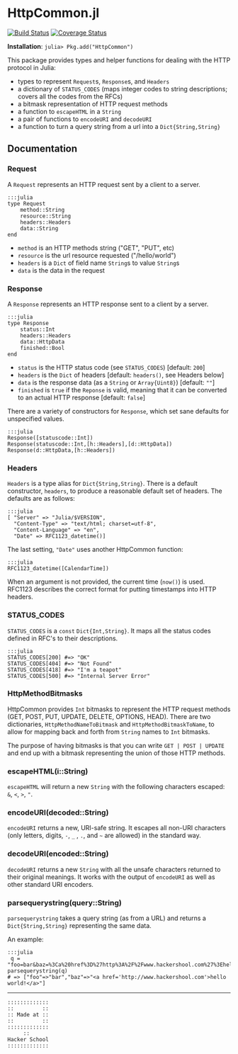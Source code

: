 # HttpCommon.jl

[![Build Status](https://travis-ci.org/JuliaWeb/HttpCommon.jl.svg?branch=master)](https://travis-ci.org/JuliaWeb/HttpCommon.jl)
[![Coverage Status](https://img.shields.io/coveralls/JuliaWeb/HttpCommon.jl.svg)](https://coveralls.io/r/JuliaWeb/HttpCommon.jl)

**Installation**: `julia> Pkg.add("HttpCommon")`

This package provides types and helper functions for dealing with the HTTP protocol in Julia:

* types to represent `Request`s, `Response`s, and `Headers`
* a dictionary of `STATUS_CODES`
    (maps integer codes to string descriptions; covers all the codes from the RFCs)
* a bitmask representation of HTTP request methods
* a function to `escapeHTML` in a `String`
* a pair of functions to `encodeURI` and `decodeURI`
* a function to turn a query string from a url into a `Dict{String,String}`


## Documentation
### Request

A `Request` represents an HTTP request sent by a client to a server. 

    :::julia
    type Request
        method::String
        resource::String
        headers::Headers
        data::String
    end

* `method` is an HTTP methods string ("GET", "PUT", etc)
* `resource` is the url resource requested ("/hello/world")
* `headers` is a `Dict` of field name `String`s to value `String`s
* `data` is the data in the request

### Response

A `Response` represents an HTTP response sent to a client by a server.

    :::julia
    type Response
        status::Int
        headers::Headers
        data::HttpData
        finished::Bool
    end

* `status` is the HTTP status code (see `STATUS_CODES`) [default: `200`]
* `headers` is the `Dict` of headers [default: `headers()`, see Headers below]
* `data` is the response data (as a `String` or `Array{Uint8}`) [default: `""`]
* `finished` is `true` if the `Reponse` is valid, meaning that it can be converted to an actual HTTP response [default: `false`]

There are a variety of constructors for `Response`, which set sane defaults for unspecified values.

    :::julia
    Response([statuscode::Int])
    Response(statuscode::Int,[h::Headers],[d::HttpData])
    Response(d::HttpData,[h::Headers])


### Headers

`Headers` is a type alias for `Dict{String,String}`.
There is a default constructor, `headers`, to produce a reasonable default set of headers.
The defaults are as follows:

    :::julia
    [ "Server" => "Julia/$VERSION",
      "Content-Type" => "text/html; charset=utf-8",
      "Content-Language" => "en",
      "Date" => RFC1123_datetime()]

The last setting, `"Date"` uses another HttpCommon function:

    :::julia
    RFC1123_datetime([CalendarTime])
    
When an argument is not provided, the current time (`now()`) is used.
RFC1123 describes the correct format for putting timestamps into HTTP headers.

### STATUS_CODES

`STATUS_CODES` is a `const` `Dict{Int,String}`.
It maps all the status codes defined in RFC's to their descriptions.

    :::julia
    STATUS_CODES[200] #=> "OK"
    STATUS_CODES[404] #=> "Not Found"
    STATUS_CODES[418] #=> "I'm a teapot"
    STATUS_CODES[500] #=> "Internal Server Error"
    
### HttpMethodBitmasks

HttpCommon provides `Int` bitmasks to represent the HTTP request methods
(GET, POST, PUT, UPDATE, DELETE, OPTIONS, HEAD).
There are two dictionaries, `HttpMethodNameToBitmask` and `HttpMethodBitmaskToName`, to allow for mapping back and forth from `String` names to `Int` bitmasks.

The purpose of having bitmasks is that you can write `GET | POST | UPDATE` and end up with a bitmask representing the union of those HTTP methods.

### escapeHTML(i::String)

`escapeHTML` will return a new `String` with the following characters escaped: `&`, `<`, `>`, `"`.

### encodeURI(decoded::String)

`encodeURI` returns a new, URI-safe string.
It escapes all non-URI characters (only letters, digits, `-`, `_` , `.`, and `~` are allowed) in the standard way.

### decodeURI(encoded::String)

`decodeURI` returns a new `String` with all the unsafe characters returned to their original meanings.
It works with the output of `encodeURI` as well as other standard URI encoders.

### parsequerystring(query::String)

`parsequerystring` takes a query string (as from a URL) and returns a `Dict{String,String}` representing the same data.

An example:

    :::julia
     q = "foo=bar&baz=%3Ca%20href%3D%27http%3A%2F%2Fwww.hackershool.com%27%3Ehello%20world%21%3C%2Fa%3E"
    parsequerystring(q)
    # => ["foo"=>"bar","baz"=>"<a href='http://www.hackershool.com'>hello world!</a>"]



---

~~~~
:::::::::::::
::         ::
:: Made at ::
::         ::
:::::::::::::
     ::
Hacker School
:::::::::::::
~~~~
